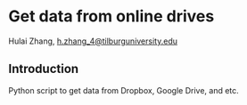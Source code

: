 # Get data from online drives

Hulai Zhang, h.zhang_4@tilburguniversity.edu

## Introduction
Python script to get data from Dropbox, Google Drive, and etc.
